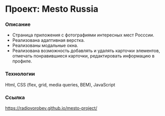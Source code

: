 # Проект: Mesto Russia

### Описание

- Страница приложения с фотографиями интересных мест Росссии. 
- Реализована адаптивная верстка.
- Реализованы модальные окна.
- Реализована возможность добавлять и удалять карточки элементов, отмечать понравившиеся карточки, редактировать информацию в профиле.

### Технологии

Html, CSS (flex, grid, media queries, BEM), JavaScript

### Ссылка

https://radiovorobev.github.io/mesto-project/
